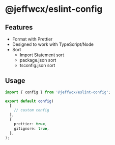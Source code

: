 # @jeffwcx/eslint-config

## Features

- Format with Prettier
- Designed to work with TypeScript/Node
- Sort
  - Import Statement sort
  - package.json sort
  - tsconfig.json sort

## Usage

```ts
import { config } from '@jeffwcx/eslint-config';

export default config(
  [
    // custom config
  ],
  {
    prettier: true,
    gitignore: true,
  },
);
```
